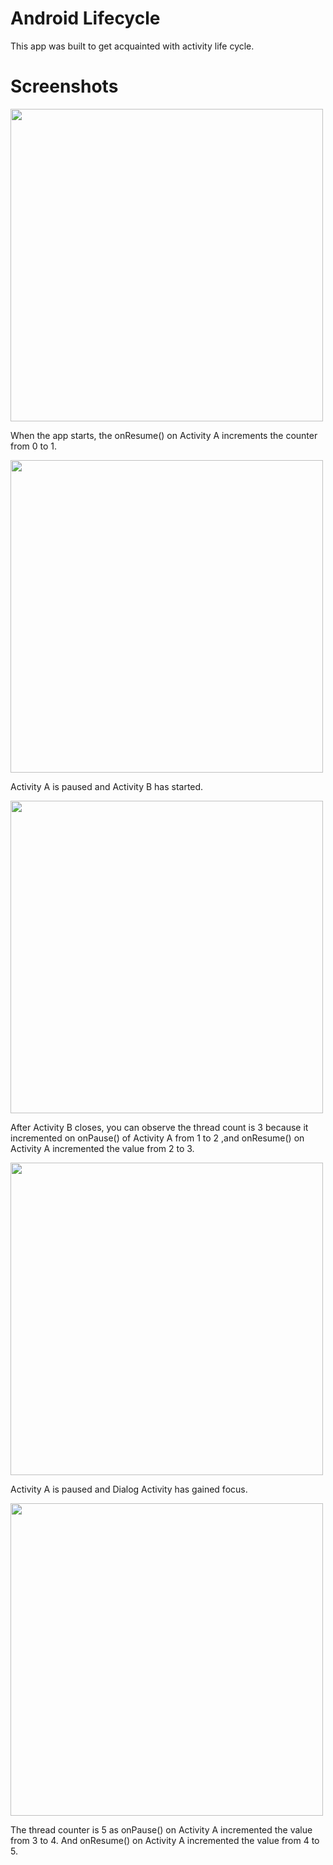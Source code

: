 # Android Lifecycle
This app was built to get acquainted with activity life cycle.
# Screenshots
<img src="https://user-images.githubusercontent.com/21295081/27233135-528b877e-526d-11e7-998a-91d50c430133.jpeg" width="500"/>
<p>When the app starts, the onResume() on Activity A increments the counter from 0 to 1. </p>
<img src="https://user-images.githubusercontent.com/21295081/27233136-528d2642-526d-11e7-858c-d3e29d198154.jpeg" width="500"/>
<p>Activity A is paused and Activity B has started.</p>
<img src="https://user-images.githubusercontent.com/21295081/27233137-529226f6-526d-11e7-84d6-12e09b852d1d.jpeg" width="500"/>
<p>After Activity B closes, you can observe the thread count is 3 because it incremented on onPause() of Activity A from 1 to 2 ,and onResume() on Activity A incremented the value from 2 to 3.
</p>
<img src="https://user-images.githubusercontent.com/21295081/27233138-5297441a-526d-11e7-85f5-12f3f0d23e90.jpeg" width="500"/>
<p>Activity A is paused and Dialog Activity has gained focus.</p>
<img src="https://user-images.githubusercontent.com/21295081/27233139-5299481e-526d-11e7-8429-3051b54a9b56.jpeg" width="500"/>
<p>The thread counter is 5 as onPause() on Activity A incremented the value from 3 to 4. And onResume() on Activity A incremented the value from 4 to 5.</p>
